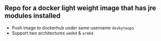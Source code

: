 ## Repo for a docker light weight image that has jre modules installed
- Push image to dockerhub under same username `devbyteops`
- Support two architectures `amd64` & `arm64`
